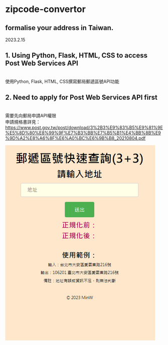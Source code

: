 # zipcode-convertor
## formalise your address in Taiwan.
2023.2.15
## 1. Using Python, Flask, HTML, CSS to access Post Web Services API
<br> 使用Python, Flask, HTML, CSS撰寫郵局郵遞區號API功能
## 2. Need to apply for Post Web Services API first
<br> 需要先向郵局申請API權限
<br> 申請規格書詳見：https://www.post.gov.tw/post/download/3%2B3%E9%83%B5%E9%81%9E%E5%8D%80%E8%99%9F%E7%B3%BB%E7%B5%B1%E4%BB%8B%E9%9D%A2%E8%A6%8F%E6%A0%BC%E6%9B%B8_20210804.pdf

![demo1](https://github.com/bemywang/zipcode-convertor/blob/master/10.png)

